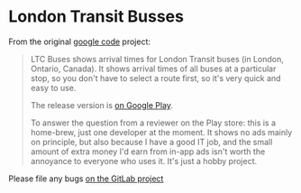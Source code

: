# London Transit Busses

From the original [google code][gcode] project:

> LTC Buses shows arrival times for London Transit buses (in London, Ontario, Canada).
It shows arrival times of all buses at a particular stop,
so you don't have to select a route first,
so it's very quick and easy to use.
>
>The release version is [on Google Play][gplay].
>
>To answer the question from a reviewer on the Play store:
this is a home-brew,
just one developer at the moment.
It shows no ads mainly on principle,
but also because I have a good IT job,
and the small amount of extra money I'd earn from in-app ads isn't worth the annoyance to everyone who uses it.
It's just a hobby project.

Please file any bugs [on the GitLab project][gitlab]

[gcode]: https://code.google.com/archive/p/ltc-buses/
[gitlab]: https://gitlab.com/LTBuses/LTB-android
[gplay]: https://play.google.com/store/apps/details?id=org.frasermccrossan.ltc
